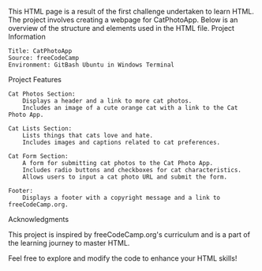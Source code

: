 This HTML page is a result of the first challenge undertaken to learn HTML. The project involves creating a webpage for CatPhotoApp. Below is an overview of the structure and elements used in the HTML file.
Project Information

    Title: CatPhotoApp
    Source: freeCodeCamp
    Environment: GitBash Ubuntu in Windows Terminal

Project Features

    Cat Photos Section:
        Displays a header and a link to more cat photos.
        Includes an image of a cute orange cat with a link to the Cat Photo App.

    Cat Lists Section:
        Lists things that cats love and hate.
        Includes images and captions related to cat preferences.

    Cat Form Section:
        A form for submitting cat photos to the Cat Photo App.
        Includes radio buttons and checkboxes for cat characteristics.
        Allows users to input a cat photo URL and submit the form.

    Footer:
        Displays a footer with a copyright message and a link to freeCodeCamp.org.

Acknowledgments

This project is inspired by freeCodeCamp.org's curriculum and is a part of the learning journey to master HTML.

Feel free to explore and modify the code to enhance your HTML skills!
